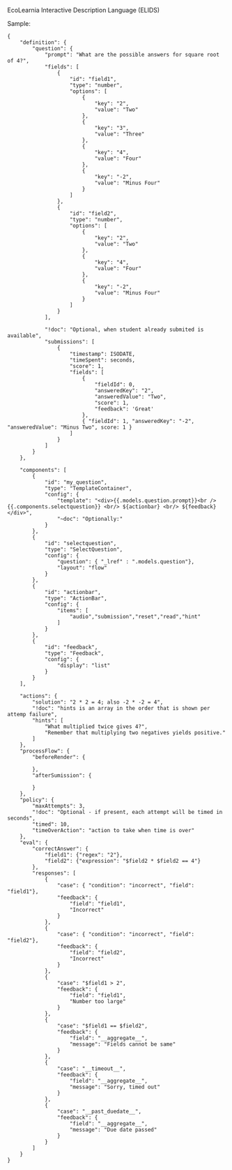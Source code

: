 EcoLearnia Interactive Description Language (ELIDS)




Sample:

    {
        "definition": {
            "question": {
                "prompt": "What are the possible answers for square root of 4?",
                "fields": [
                    {
                        "id": "field1",
                        "type": "number",
                        "options": [
                            {
                                "key": "2",
                                "value": "Two"
                            },
                            {
                                "key": "3",
                                "value": "Three"
                            },
                            {
                                "key": "4",
                                "value": "Four"
                            },
                            {
                                "key": "-2",
                                "value": "Minus Four"
                            }
                        ]
                    },
                    {
                        "id": "field2",
                        "type": "number",
                        "options": [
                            {
                                "key": "2",
                                "value": "Two"
                            },
                            {
                                "key": "4",
                                "value": "Four"
                            },
                            {
                                "key": "-2",
                                "value": "Minus Four"
                            }
                        ]
                    }
                ],
                
                "!doc": "Optional, when student already submited is available",
                "submissions": [
                    {
                        "timestamp": ISODATE,
                        "timeSpent": seconds,
                        "score": 1,
                        "fields": [
                            { 
                                "fieldId": 0, 
                                "answeredKey": "2", 
                                "answeredValue": "Two", 
                                "score": 1, 
                                "feedback": 'Great' 
                            },
                            { "fieldId": 1, "answeredKey": "-2", "answeredValue": "Minus Two", score: 1 }
                        ]
                    }
                ]
            }
        },
        
        "components": [
            {
                "id": "my_question",
                "type": "TemplateContainer",
                "config": {
                    "template": "<div>{{.models.question.prompt}}<br /> {{.components.selectquestion}} <br/> ${actionbar} <br/> ${feedback}</div>",
                    "~doc": "Optionally:"
                }
            },
            {
                "id": "selectquestion",
                "type": "SelectQuestion",
                "config": {
                    "question": { "_lref" : ".models.question"},
                    "layout": "flow"
                }
            },
            {
                "id": "actionbar",
                "type": "ActionBar",
                "config": {
                    "items": [
                        "audio","submission","reset","read","hint"
                    ]
                }
            },
            {
                "id": "feedback",
                "type": "Feedback",
                "config": {
                    "display": "list"
                }
            }
        ],
        
        "actions": {
            "solution": "2 * 2 = 4; also -2 * -2 = 4",
            "!doc": "hints is an array in the order that is shown per attemp failure",
            "hints": [
                "What multiplied twice gives 4?",
                "Remember that multiplying two negatives yields positive."
            ]
        },
        "processFlow": {
            "beforeRender": {
    
            },
            "afterSumission": {
    
            }
        },
        "policy": {
            "maxAttempts": 3,
            "!doc": "Optional - if present, each attempt will be timed in seconds",
            "timed": 10,
            "timeOverAction": "action to take when time is over"
        },
        "eval": {
            "correctAnswer": {
                "field1": {"regex": "2"},
                "field2": {"expression": "$field2 * $field2 == 4"}
            },
            "responses": [
                {
                    "case": { "condition": "incorrect", "field": "field1"},
                    "feedback": {
                        "field": "field1",
                        "Incorrect"
                    }
                },
                {
                    "case": { "condition": "incorrect", "field": "field2"},
                    "feedback": {
                        "field": "field2",
                        "Incorrect"
                    }
                },
                {
                    "case": "$field1 > 2",
                    "feedback": {
                        "field": "field1",
                        "Number too large"
                    }
                },
                {
                    "case": "$field1 == $field2",
                    "feedback": {
                        "field": "__aggregate__",
                        "message": "Fields cannot be same"
                    }
                },
                {
                    "case": "__timeout__",
                    "feedback": {
                        "field": "__aggregate__",
                        "message": "Sorry, timed out"
                    }
                },
                {
                    "case": "__past_duedate__",
                    "feedback": {
                        "field": "__aggregate__",
                        "message": "Due date passed"
                    }
                }
            ]
        }
    }